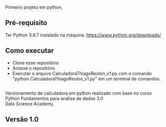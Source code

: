 Primeiro projeto em python,

## Pré-requisito
Ter Python 3.9.7 instalado na máquina.
https://www.python.org/downloads/

## Como executar
- Clone esse repositório
- Acesse o reposítório
- Executar o arquivo CalculadoraThiagoReolon_v1.py com o comando "python CalculadoraThiagoReolon_v1.py" em um terminal de comandos.


##

Versionamento de calculadora em python realizado com base no curso 
Python Fundamentos para análise de dados 3.0  
Data Science Academy.


## Versão 1.0
